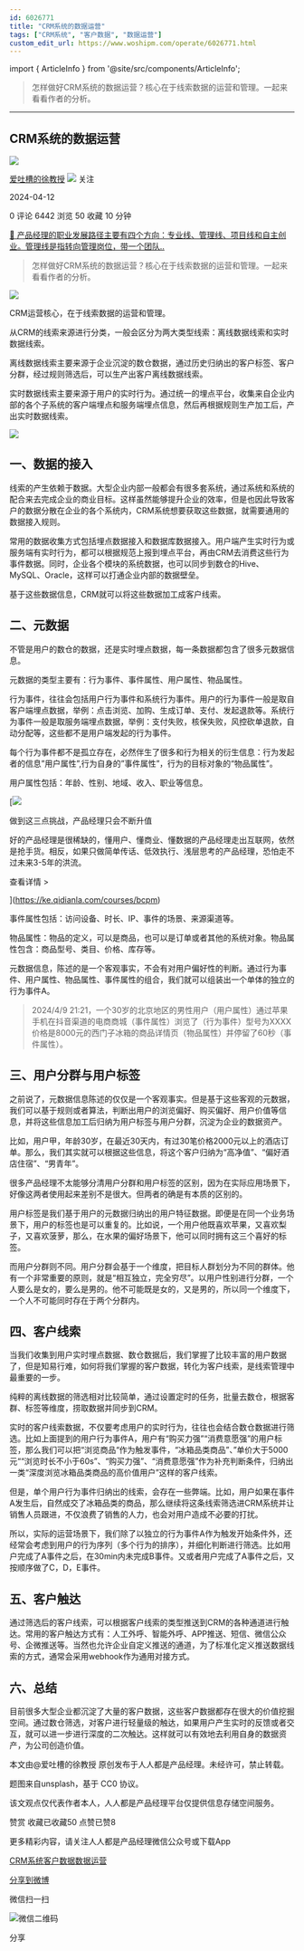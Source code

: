 ```yaml
---
id: 6026771
title: "CRM系统的数据运营"
tags: ["CRM系统", "客户数据", "数据运营"]
custom_edit_url: https://www.woshipm.com/operate/6026771.html
---
```

import { ArticleInfo } from '@site/src/components/ArticleInfo';

<ArticleInfo
    author="爱吐槽的徐教授"
    authorLink="https://www.woshipm.com/u/372139"
    published="2024-04-12"
    views={6442}
    comments={0}
    collects={50}
/>

> 怎样做好CRM系统的数据运营？核心在于线索数据的运营和管理。一起来看看作者的分析。

---

## CRM系统的数据运营

[![](https://image.woshipm.com/wp-files/2022/08/P5km0tbTp65mJHSO56Mo.jpg!/both/72x72)](https://www.woshipm.com/u/372139)

[爱吐槽的徐教授](https://www.woshipm.com/u/372139) ![](https://static.woshipm.com/tag/1101_1@2x.png) 关注

2024-04-12

0 评论 6442 浏览 50 收藏 10 分钟

[🔗 产品经理的职业发展路径主要有四个方向：专业线、管理线、项目线和自主创业。管理线是指转向管理岗位，带一个团队..](https://ke.qidianla.com/courses/90pm)

> 怎样做好CRM系统的数据运营？核心在于线索数据的运营和管理。一起来看看作者的分析。

![](https://image.yunyingpai.com/wp/2024/04/OocLJQFQPjxb6DZTbI2Y.png)

CRM运营核心，在于线索数据的运营和管理。

从CRM的线索来源进行分类，一般会区分为两大类型线索：离线数据线索和实时数据线索。

离线数据线索主要来源于企业沉淀的数仓数据，通过历史归纳出的客户标签、客户分群，经过规则筛选后，可以生产出客户离线数据线索。

实时数据线索主要来源于用户的实时行为。通过统一的埋点平台，收集来自企业内部的各个子系统的客户端埋点和服务端埋点信息，然后再根据规则生产加工后，产出实时数据线索。

![](https://image.yunyingpai.com/wp/2024/04/AQ9SYSnaTUUgHVfBlgmO.png)

## 一、数据的接入

线索的产生依赖于数据。大型企业内部一般都会有很多套系统，通过系统和系统的配合来去完成企业的商业目标。这样虽然能够提升企业的效率，但是也因此导致客户的数据分散在企业的各个系统内，CRM系统想要获取这些数据，就需要通用的数据接入规则。

常用的数据收集方式包括埋点数据接入和数据库数据接入。用户端产生实时行为或服务端有实时行为，都可以根据规范上报到埋点平台，再由CRM去消费这些行为事件数据。同时，企业各个模块的系统数据，也可以同步到数仓的Hive、MySQL、Oracle，这样可以打通企业内部的数据壁垒。

基于这些数据信息，CRM就可以将这些数据加工成客户线索。

## 二、元数据

不管是用户的数仓的数据，还是实时埋点数据，每一条数据都包含了很多元数据信息。

元数据的类型主要有：行为事件、事件属性、用户属性、物品属性。

行为事件，往往会包括用户行为事件和系统行为事件。用户的行为事件一般是取自客户端埋点数据，举例：点击浏览、加购、生成订单、支付、发起退款等。系统行为事件一般是取服务端埋点数据，举例：支付失败，核保失败，风控砍单退款，自动分配等，这些都不是用户端发起的行为事件。

每个行为事件都不是孤立存在，必然伴生了很多和行为相关的衍生信息：行为发起者的信息”用户属性”,行为自身的”事件属性”，行为的目标对象的“物品属性”。

用户属性包括：年龄、性别、地域、收入、职业等信息。

[![](https://image.woshipm.com/2023/07/27/1788a218-2c7f-11ee-b91f-00163e0b5ff3.png)

做到这三点挑战，产品经理只会不断升值

好的产品经理是很稀缺的，懂用户、懂商业、懂数据的产品经理走出互联网，依然是抢手货。相反，如果只做简单传话、低效执行、浅层思考的产品经理，恐怕走不过未来3-5年的洪流。

查看详情 >

](https://ke.qidianla.com/courses/bcpm)

事件属性包括：访问设备、时长、IP、事件的场景、来源渠道等。

物品属性：物品的定义，可以是商品，也可以是订单或者其他的系统对象。物品属性包含：商品型号、类目、价格、库存等。

元数据信息，陈述的是一个客观事实，不会有对用户偏好性的判断。通过行为事件、用户属性、物品属性、事件属性的组合，我们就可以组装出一个单体的独立的行为事件A。

> 2024/4/9 21:21，一个30岁的北京地区的男性用户（用户属性）通过苹果手机在抖音渠道的电商商城（事件属性）浏览了（行为事件）型号为XXXX价格是8000元的西门子冰箱的商品详情页（物品属性）并停留了60秒（事件属性）。

## 三、用户分群与用户标签

之前说了，元数据信息陈述的仅仅是一个客观事实。但是基于这些客观的元数据，我们可以基于规则或者算法，判断出用户的浏览偏好、购买偏好、用户价值等信息，并将这些信息加工后归纳为用户标签与用户分群，沉淀为企业的数据资产。

比如，用户甲，年龄30岁，在最近30天内，有过30笔价格2000元以上的酒店订单。那么，我们其实就可以根据这些信息，将这个客户归纳为“高净值”、“偏好酒店住宿”、“男青年”。

很多产品经理不太能够分清用户分群和用户标签的区别，因为在实际应用场景下，好像这两者使用起来差别不是很大。但两者的确是有本质的区别的。

用户标签是我们基于用户的元数据归纳出的用户特征数据。即便是在同一个业务场景下，用户的标签也是可以重复的。比如说，一个用户他既喜欢苹果，又喜欢梨子，又喜欢菠萝，那么，在水果的偏好场景下，他可以同时拥有这三个喜好的标签。

而用户分群则不同。用户分群会基于一个维度，把目标人群划分为不同的群体。他有一个非常重要的原则，就是“相互独立，完全穷尽”。以用户性别进行分群，一个人要么是女的，要么是男的。他不可能既是女的，又是男的，所以同一个维度下，一个人不可能同时存在于两个分群内。

## 四、客户线索

当我们收集到用户实时埋点数据、数仓数据后，我们掌握了比较丰富的用户数据了，但是知易行难，如何将我们掌握的客户数据，转化为客户线索，是线索管理中最重要的一步。

纯粹的离线数据的筛选相对比较简单，通过设置定时的任务，批量去数仓，根据客群、标签等维度，捞取数据并同步到CRM。

实时的客户线索数据，不仅要考虑用户的实时行为，往往也会结合数仓数据进行筛选。比如上面提到的用户行为事件A，用户有“购买力强”“消费意愿强”的用户标签，那么我们可以把“浏览商品“作为触发事件，“冰箱品类商品”、”单价大于5000元““浏览时长不小于60s”、“购买力强”、“消费意愿强”作为补充判断条件，归纳出一类“深度浏览冰箱品类商品的高价值用户”这样的客户线索。

但是，单个用户行为事件归纳出的线索，会存在一些弊端。比如，用户如果在事件A发生后，自然成交了冰箱品类的商品，那么继续将这条线索筛选进CRM系统并让销售人员跟进，不仅浪费了销售的人力，也会对用户造成不必要的打扰。

所以，实际的运营场景下，我们除了以独立的行为事件A作为触发开始条件外，还经常会考虑到用户的行为序列（多个行为的排序），并细化判断进行筛选。比如用户完成了A事件之后，在30min内未完成B事件。又或者用户完成了A事件之后，又按顺序做了C，D，E事件。

## 五、客户触达

通过筛选后的客户线索，可以根据客户线索的类型推送到CRM的各种通道进行触达。常用的客户触达方式有：人工外呼、智能外呼、APP推送、短信、微信公众号、企微推送等。当然也允许企业自定义推送的通道，为了标准化定义推送数据线索的方式，通常会采用webhook作为通用对接方式。

## 六、总结

目前很多大型企业都沉淀了大量的客户数据，这些客户数据都存在很大的价值挖掘空间。通过数仓筛选，对客户进行轻量级的触达，如果用户产生实时的反馈或者交互，就可以进一步进行深度的二次触达。这样就可以有效地去利用自身的数据资产，为公司创造价值。

本文由@爱吐槽的徐教授 原创发布于人人都是产品经理。未经许可，禁止转载。

题图来自unsplash，基于 CC0 协议。

该文观点仅代表作者本人，人人都是产品经理平台仅提供信息存储空间服务。

赞赏 收藏已收藏50 点赞已赞8

更多精彩内容，请关注人人都是产品经理微信公众号或下载App

[CRM系统](https://www.woshipm.com/tag/crm%e7%b3%bb%e7%bb%9f)[客户数据](https://www.woshipm.com/tag/%e5%ae%a2%e6%88%b7%e6%95%b0%e6%8d%ae)[数据运营](https://www.woshipm.com/tag/%e6%95%b0%e6%8d%ae%e8%bf%90%e8%90%a5)

[分享到微博](https://service.weibo.com/share/share.php?appkey=2775287854&title=CRM系统的数据运营&url=https://www.woshipm.com/operate/6026771.html&pic=https://image.yunyingpai.com/wp/2024/04/OocLJQFQPjxb6DZTbI2Y.png)

微信扫一扫

![微信二维码](https://api.pwmqr.com/qrcode/create/?url=https://www.woshipm.com/operate/6026771.html)

分享
